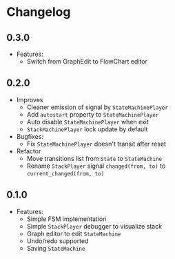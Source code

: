 # Changelog

## 0.3.0

- Features:
  - Switch from GraphEdit to FlowChart editor

## 0.2.0

- Improves
  - Cleaner emission of signal by `StateMachinePlayer`
  - Add `autostart` property to `StateMachinePlayer`
  - Auto disable `StateMachinePlayer` when exit
  - `StackMachinePlayer` lock update by default
- Bugfixes:
  - Fix `StateMachinePlayer` doesn't transit after reset
- Refactor
  - Move transitions list from `State` to `StateMachine`
  - Rename `StackPlayer` signal `changed(from, to)` to `current_changed(from, to)`

## 0.1.0

- Features:
  - Simple FSM implementation
  - Simple `StackPlayer` debugger to visualize stack
  - Graph editor to edit `StateMachine`
  - Undo/redo supported
  - Saving `StateMachine`
